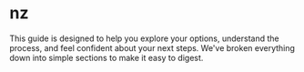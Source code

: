 # nz
This guide is designed to help you explore your options, understand the process, and feel confident about your next steps. We've broken everything down into simple sections to make it easy to digest.
